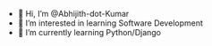 - 👋 Hi, I’m @Abhijith-dot-Kumar
- 👀 I’m interested in learning Software Development
- 🌱 I’m currently learning Python/Django


<!---
Abhijith-dot-Kumar/Abhijith-dot-Kumar is a ✨ special ✨ repository because its `README.md` (this file) appears on your GitHub profile.
You can click the Preview link to take a look at your changes.
--->
